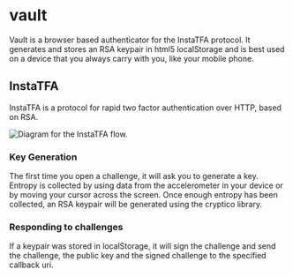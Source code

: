 vault
=====

Vault is a browser based authenticator for the InstaTFA protocol.
It generates and stores an RSA keypair in html5 localStorage and is best used on a device that you always carry with you, like your mobile phone.

InstaTFA
-----
InstaTFA is a protocol for rapid two factor authentication over HTTP, based on RSA.

<img src='http://jtwaleson.github.io/vault/instatfa.png' alt='Diagram for the InstaTFA flow.'/>

### Key Generation

The first time you open a challenge, it will ask you to generate a key.
Entropy is collected by using data from the accelerometer in your device or by moving your cursor across the screen.
Once enough entropy has been collected, an RSA keypair will be generated using the cryptico library.

### Responding to challenges

If a keypair was stored in localStorage, it will sign the challenge and send the challenge, the public key and the signed challenge to the specified callback uri.

